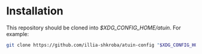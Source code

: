 # Installation

This repository should be cloned into *$XDG_CONFIG_HOME/atuin*. For example:

```sh
git clone https://github.com/illia-shkroba/atuin-config "$XDG_CONFIG_HOME/atuin"
```
